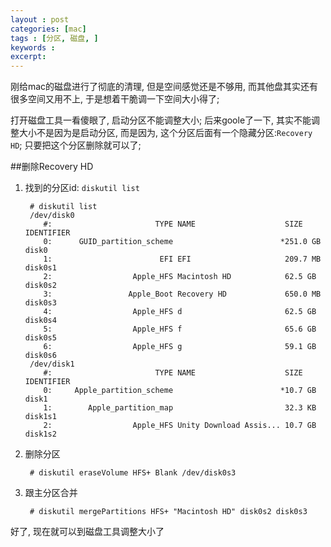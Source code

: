 ```yaml
---
layout : post
categories: [mac]
tags : [分区, 磁盘, ]
keywords : 
excerpt: 
---
```





刚给mac的磁盘进行了彻底的清理, 但是空间感觉还是不够用, 而其他盘其实还有很多空间又用不上, 于是想着干脆调一下空间大小得了;

打开磁盘工具一看傻眼了, 启动分区不能调整大小; 后来goole了一下, 其实不能调整大小不是因为是启动分区, 而是因为, 这个分区后面有一个隐藏分区:`Recovery HD`; 只要把这个分区删除就可以了;

##删除Recovery HD

1. 找到的分区id: `diskutil list`
	
		# diskutil list
		/dev/disk0
		   #:                       TYPE NAME                    SIZE       IDENTIFIER
		   0:      GUID_partition_scheme                        *251.0 GB   disk0
		   1:                        EFI EFI                     209.7 MB   disk0s1
		   2:                  Apple_HFS Macintosh HD            62.5 GB    disk0s2
		   3:                 Apple_Boot Recovery HD             650.0 MB   disk0s3
		   4:                  Apple_HFS d                       62.5 GB    disk0s4
		   5:                  Apple_HFS f                       65.6 GB    disk0s5
		   6:                  Apple_HFS g                       59.1 GB    disk0s6
		/dev/disk1
		   #:                       TYPE NAME                    SIZE       IDENTIFIER
		   0:     Apple_partition_scheme                        *10.7 GB    disk1
		   1:        Apple_partition_map                         32.3 KB    disk1s1
		   2:                  Apple_HFS Unity Download Assis... 10.7 GB    disk1s2
2. 删除分区

		# diskutil eraseVolume HFS+ Blank /dev/disk0s3
		
3. 跟主分区合并

		# diskutil mergePartitions HFS+ "Macintosh HD" disk0s2 disk0s3
		
好了, 现在就可以到磁盘工具调整大小了		
		
		
